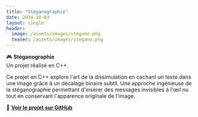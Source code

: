 ```yaml
---
title: "Stéganographie"
date: 2024-10-03
layout: single
header:
  image: /assets/images/stegano.png
  teaser: /assets/images/stegano.png
---
```


🎮 **Stéganographie**  
Un projet réalisé en C++.

Ce projet en C++ explore l'art de la dissimulation en cachant un texte dans une image grâce à un décalage binaire subtil. Une approche ingénieuse de la stéganographie permettant d'insérer des messages invisibles à l'œil nu tout en conservant l'apparence originale de l'image.


🔗 **[Voir le projet sur GitHub](https://github.com/Quest-Education-Group/lyo-t3-gamegear-p1-08)**

